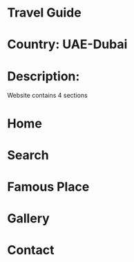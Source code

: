 # Travel Guide

# Country: UAE-Dubai

# Description: 


Website contains 4 sections

# Home 
# Search
# Famous Place
# Gallery
# Contact






 




